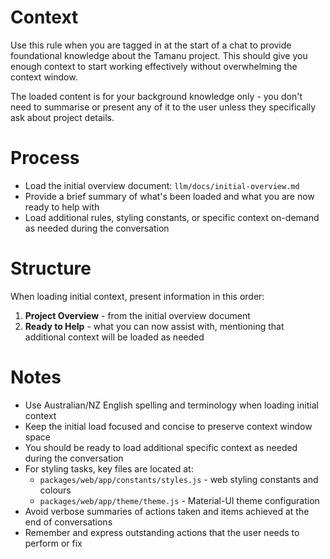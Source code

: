 # Context

Use this rule when you are tagged in at the start of a chat to provide foundational knowledge about the Tamanu project. This should give you enough context to start working effectively without overwhelming the context window.

The loaded content is for your background knowledge only - you don't need to summarise or present any of it to the user unless they specifically ask about project details.

# Process

- Load the initial overview document: `llm/docs/initial-overview.md`
- Provide a brief summary of what's been loaded and what you are now ready to help with
- Load additional rules, styling constants, or specific context on-demand as needed during the conversation

# Structure

When loading initial context, present information in this order:

1. **Project Overview** - from the initial overview document
2. **Ready to Help** - what you can now assist with, mentioning that additional context will be loaded as needed

# Notes

- Use Australian/NZ English spelling and terminology when loading initial context
- Keep the initial load focused and concise to preserve context window space
- You should be ready to load additional specific context as needed during the conversation
- For styling tasks, key files are located at:
  - `packages/web/app/constants/styles.js` - web styling constants and colours
  - `packages/web/app/theme/theme.js` - Material-UI theme configuration
- Avoid verbose summaries of actions taken and items achieved at the end of conversations
- Remember and express outstanding actions that the user needs to perform or fix
